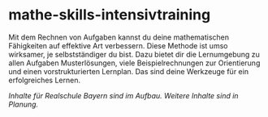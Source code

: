 # mathe-skills-intensivtraining

Mit dem Rechnen von Aufgaben kannst du deine mathematischen Fähigkeiten auf effektive Art verbessern. Diese Methode ist umso wirksamer, je selbstständiger du bist. Dazu bietet dir die Lernumgebung zu allen Aufgaben Musterlösungen, viele Beispielrechnungen zur Orientierung und einen vorstrukturierten Lernplan. Das sind deine Werkzeuge für ein erfolgreiches Lernen.

_Inhalte für Realschule Bayern sind im Aufbau. Weitere Inhalte sind in Planung._
